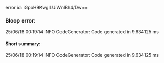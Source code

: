 error id: iGpoH9KwgILUiWnIBh4/Dw==
### Bloop error:

25/06/18 00:19:14 INFO CodeGenerator: Code generated in 9.634125 ms
#### Short summary: 

25/06/18 00:19:14 INFO CodeGenerator: Code generated in 9.634125 ms